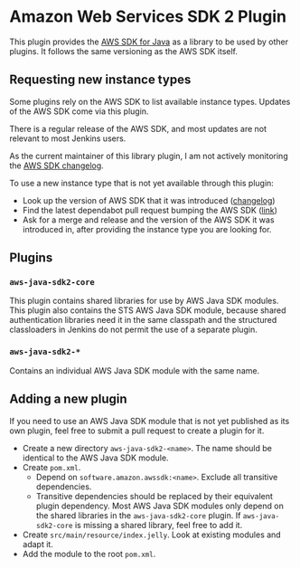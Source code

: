 # Amazon Web Services SDK 2 Plugin

This plugin provides the [AWS SDK for Java](https://aws.amazon.com/sdk-for-java/) as a library to be used by other plugins. It follows the same versioning as the AWS SDK itself.

## Requesting new instance types

Some plugins rely on the AWS SDK to list available instance types. Updates of the AWS SDK come via this plugin.

There is a regular release of the AWS SDK, and most updates are not relevant to most Jenkins users.

As the current maintainer of this library plugin, I am not actively monitoring the [AWS SDK changelog](https://github.com/aws/aws-sdk-java/blob/master/CHANGELOG.md/).

To use a new instance type that is not yet available through this plugin:

* Look up the version of AWS SDK that it was introduced ([changelog](https://github.com/aws/aws-sdk-java/blob/master/CHANGELOG.md/))
* Find the latest dependabot pull request bumping the AWS SDK ([link](https://github.com/jenkinsci/aws-java-sdk-plugin/pulls?q=is:pr+is:open+sort:updated-desc+revision/))
* Ask for a merge and release and the version of the AWS SDK it was introduced in, after providing the instance type you are looking for.

## Plugins

### `aws-java-sdk2-core`

This plugin contains shared libraries for use by AWS Java SDK modules.
This plugin also contains the STS AWS Java SDK module, because shared authentication libraries need it in the same classpath and the structured classloaders in Jenkins do not permit the use of a separate plugin.

### `aws-java-sdk2-*`

Contains an individual AWS Java SDK module with the same name.

## Adding a new plugin

If you need to use an AWS Java SDK module that is not yet published as its own plugin, feel free to submit a pull request to create a plugin for it.

* Create a new directory `aws-java-sdk2-<name>`. The name should be identical to the AWS Java SDK module.
* Create `pom.xml`.
  * Depend on `software.amazon.awssdk:<name>`. Exclude all transitive dependencies.
  * Transitive dependencies should be replaced by their equivalent plugin dependency. Most AWS Java SDK modules only depend on the shared libraries in the `aws-java-sdk2-core` plugin. If `aws-java-sdk2-core` is missing a shared library, feel free to add it.
* Create `src/main/resource/index.jelly`. Look at existing modules and adapt it.
* Add the module to the root `pom.xml`.

